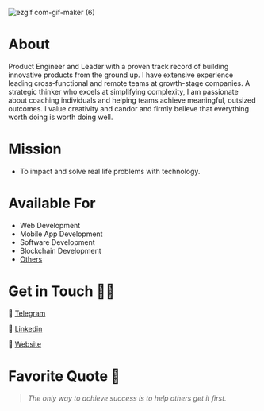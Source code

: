 
![ezgif com-gif-maker (6)]([https://media.licdn.com/dms/image/v2/D4D16AQHZf8g-RpOrNg/profile-displaybackgroundimage-shrink_350_1400/profile-displaybackgroundimage-shrink_350_1400/0/1736175876157?e=1745452800&v=beta&t=IUB4-NzGVhC25hU9vql4RdTTmcfYeDk2XTN-sVlvI0c](https://media.licdn.com/dms/image/v2/D5616AQFttOPZ2XMBLw/profile-displaybackgroundimage-shrink_350_1400/B56ZVGeNHUGsAk-/0/1740644079610?e=1746057600&v=beta&t=FAwibArOTo1zn5Lb2-1Y1qa8Hwpd8ceGDtfr388YdsM))




# About
Product Engineer and Leader with a proven track record of building innovative products from the ground up. I have extensive experience leading cross-functional and remote teams at growth-stage companies. A strategic thinker who excels at simplifying complexity, I am passionate about coaching individuals and helping teams achieve meaningful, outsized outcomes. I value creativity and candor and firmly believe that everything worth doing is worth doing well.

# Mission
- To impact and solve real life problems with technology. 

# Available For
- Web Development
- Mobile App Development
- Software Development
- Blockchain Development
- [Others](https://www.kingsleynwoye.com)

# Get in Touch 👍🏽
🔗 [Telegram](https://t.me/kingsleynwoye)

🔗 [Linkedin](https://www.linkedin.com/in/kingsleynwoye/)

🔗 [Website](https://www.kingsleynwoye.com)

# Favorite Quote 📖
> _The only way to achieve success is to help others get it first._
